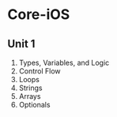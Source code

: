 # Core-iOS

## Unit 1

1. Types, Variables, and Logic
2. Control Flow
3. Loops
4. Strings
5. Arrays
6. Optionals
